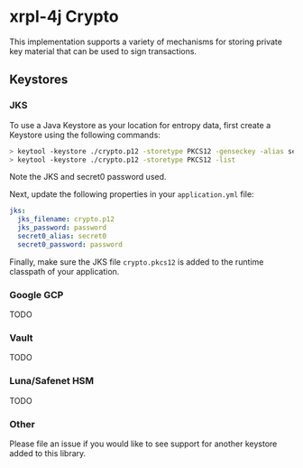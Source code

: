 # xrpl-4j Crypto

This implementation supports a variety of mechanisms for storing private key material that can be used to sign 
transactions. 



## Keystores

### JKS

To use a Java Keystore as your location for entropy data, first create a Keystore using the following commands:

```bash
> keytool -keystore ./crypto.p12 -storetype PKCS12 -genseckey -alias secret0 -keyalg aes -keysize 256
> keytool -keystore ./crypto.p12 -storetype PKCS12 -list
``` 

Note the JKS and secret0 password used.

Next, update the following properties in your `application.yml` file:

```yaml
jks:
  jks_filename: crypto.p12
  jks_password: password
  secret0_alias: secret0
  secret0_password: password
```

Finally, make sure the JKS file `crypto.pkcs12` is added to the runtime classpath of your application.

### Google GCP

TODO

### Vault

TODO

### Luna/Safenet HSM

TODO

### Other

Please file an issue if you would like to see support for another keystore added to this library.